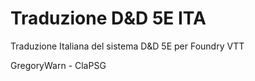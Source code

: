 # Traduzione D&D 5E ITA

Traduzione Italiana del sistema D&D 5E per Foundry VTT

GregoryWarn - ClaPSG
